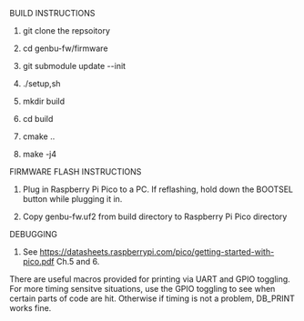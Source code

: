 BUILD INSTRUCTIONS

1. git clone the repsoitory

2. cd genbu-fw/firmware

3. git submodule update --init

4. ./setup,sh

5. mkdir build

6. cd build

7. cmake ..

8. make -j4

FIRMWARE FLASH INSTRUCTIONS

1. Plug in Raspberry Pi Pico to a PC. If reflashing, hold down the BOOTSEL button while plugging it in.

2. Copy genbu-fw.uf2 from build directory to Raspberry Pi Pico directory



DEBUGGING

1. See https://datasheets.raspberrypi.com/pico/getting-started-with-pico.pdf Ch.5 and 6.

There are useful macros provided for printing via UART and GPIO toggling.
For more timing sensitve situations, use the GPIO toggling to see when certain parts of code are hit.
Otherwise if timing is not a problem, DB_PRINT works fine.


